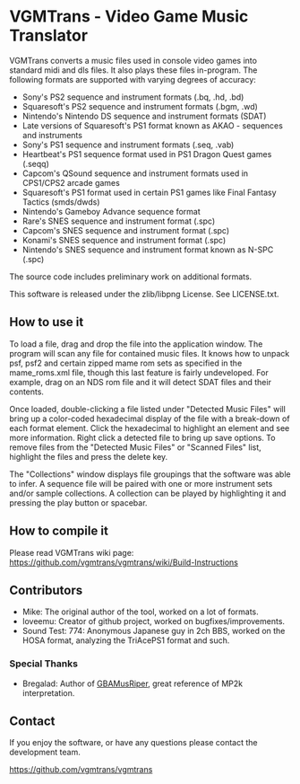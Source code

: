 VGMTrans - Video Game Music Translator
======================================

VGMTrans converts a music files used in console video games into standard midi and dls files.  It also plays these files in-program.  The following formats are supported with varying degrees of accuracy:

- Sony's PS2 sequence and instrument formats (.bq, .hd, .bd)
- Squaresoft's PS2 sequence and instrument formats (.bgm, .wd)
- Nintendo's Nintendo DS sequence and instrument formats (SDAT)
- Late versions of Squaresoft's PS1 format known as AKAO - sequences and instruments
- Sony's PS1 sequence and instrument formats (.seq, .vab)
- Heartbeat's PS1 sequence format used in PS1 Dragon Quest games (.seqq)
- Capcom's QSound sequence and instrument formats used in CPS1/CPS2 arcade games
- Squaresoft's PS1 format used in certain PS1 games like Final Fantasy Tactics (smds/dwds)
- Nintendo's Gameboy Advance sequence format
- Rare's SNES sequence and instrument format (.spc)
- Capcom's SNES sequence and instrument format (.spc)
- Konami's SNES sequence and instrument format (.spc)
- Nintendo's SNES sequence and instrument format known as N-SPC (.spc)

The source code includes preliminary work on additional formats. 

This software is released under the zlib/libpng License. See LICENSE.txt.

How to use it
-------------

To load a file, drag and drop the file into the application window.  The program will scan any file for contained music files.  It knows how to unpack psf, psf2 and certain zipped mame rom sets as specified in the mame_roms.xml file, though this last feature is fairly undeveloped.  For example, drag on an NDS rom file and it will detect SDAT files and their contents.

Once loaded, double-clicking a file listed under "Detected Music Files" will bring up a color-coded hexadecimal display of the file with a break-down of each format element.  Click the hexadecimal to highlight an element and see more information.  Right click a detected file to bring up save options.  To remove files from the "Detected Music Files" or "Scanned Files" list, highlight the files and press the delete key.

The "Collections" window displays file groupings that the software was able to infer.  A sequence file will be paired with one or more instrument sets and/or sample collections. A collection can be played by highlighting it and pressing the play button or spacebar.

How to compile it
-----------------

Please read VGMTrans wiki page:
<https://github.com/vgmtrans/vgmtrans/wiki/Build-Instructions>

Contributors
------------

- Mike: The original author of the tool, worked on a lot of formats.
- loveemu: Creator of github project, worked on bugfixes/improvements.
- Sound Test: 774: Anonymous Japanese guy in 2ch BBS, worked on the HOSA format, analyzing the TriAcePS1 format and such.

### Special Thanks

- Bregalad: Author of [GBAMusRiper](http://www.romhacking.net/utilities/881/), great reference of MP2k interpretation.

Contact
-------

If you enjoy the software, or have any questions please contact the development team.

<https://github.com/vgmtrans/vgmtrans>

